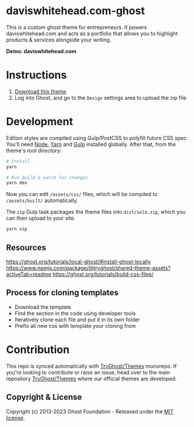 # daviswhitehead.com-ghost

This is a custom ghost theme for entrepreneurs. It powers daviswhitehead.com and acts as a portfolio that allows you to highlight products & services alongside your writing.

**Demo: daviswhitehead.com**

# Instructions

1. [Download this theme](https://github.com/TryGhost/Solo/archive/main.zip)
2. Log into Ghost, and go to the `Design` settings area to upload the zip file

# Development

Edition styles are compiled using Gulp/PostCSS to polyfill future CSS spec. You'll need [Node](https://nodejs.org/), [Yarn](https://yarnpkg.com/) and [Gulp](https://gulpjs.com) installed globally. After that, from the theme's root directory:

```bash
# Install
yarn

# Run build & watch for changes
yarn dev
```

Now you can edit `/assets/css/` files, which will be compiled to `/assets/built/` automatically.

The `zip` Gulp task packages the theme files into `dist/solo.zip`, which you can then upload to your site.

```bash
yarn zip
```

## Resources

https://ghost.org/tutorials/local-ghost/#install-ghost-locally
https://www.npmjs.com/package/@tryghost/shared-theme-assets?activeTab=readme
https://ghost.org/tutorials/build-css-files/

## Process for cloning templates

- Download the template
- Find the section in the code using developer tools
- Iteratively clone each file and put it in its own folder
- Prefix all new css with template your cloning from

# Contribution

This repo is synced automatically with [TryGhost/Themes](https://github.com/TryGhost/Themes) monorepo. If you're looking to contribute or raise an issue, head over to the main repository [TryGhost/Themes](https://github.com/TryGhost/Themes) where our official themes are developed.

## Copyright & License

Copyright (c) 2013-2023 Ghost Foundation - Released under the [MIT license](LICENSE).
